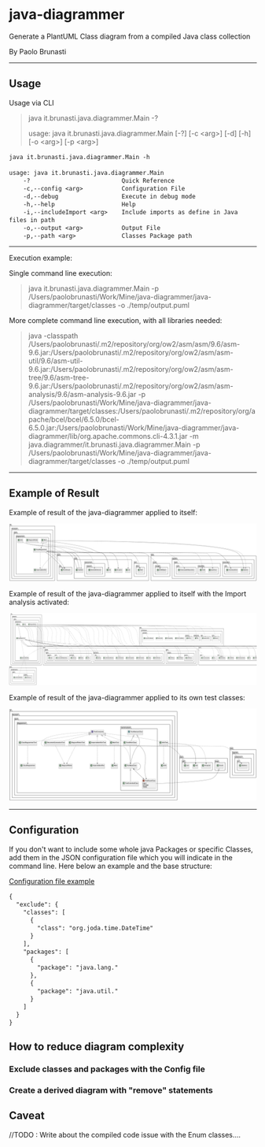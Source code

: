 # java-diagrammer
Generate a PlantUML Class diagram from a compiled Java class collection

By Paolo Brunasti

---

## Usage

Usage via CLI

> java it.brunasti.java.diagrammer.Main -?
> 
> usage: java it.brunasti.java.diagrammer.Main [-?] [-c \<arg\>] [-d] [-h] [-o \<arg\>] [-p \<arg\>]

```
java it.brunasti.java.diagrammer.Main -h

usage: java it.brunasti.java.diagrammer.Main
    -?                          Quick Reference
    -c,--config <arg>           Configuration File
    -d,--debug                  Execute in debug mode
    -h,--help                   Help
    -i,--includeImport <arg>    Include imports as define in Java files in path
    -o,--output <arg>           Output File
    -p,--path <arg>             Classes Package path
```

---

Execution example:

Single command line execution:

> java it.brunasti.java.diagrammer.Main -p /Users/paolobrunasti/Work/Mine/java-diagrammer/java-diagrammer/target/classes -o ./temp/output.puml 


More complete command line execution, with all libraries needed:


> java 
> -classpath /Users/paolobrunasti/.m2/repository/org/ow2/asm/asm/9.6/asm-9.6.jar:/Users/paolobrunasti/.m2/repository/org/ow2/asm/asm-util/9.6/asm-util-9.6.jar:/Users/paolobrunasti/.m2/repository/org/ow2/asm/asm-tree/9.6/asm-tree-9.6.jar:/Users/paolobrunasti/.m2/repository/org/ow2/asm/asm-analysis/9.6/asm-analysis-9.6.jar -p /Users/paolobrunasti/Work/Mine/java-diagrammer/java-diagrammer/target/classes:/Users/paolobrunasti/.m2/repository/org/apache/bcel/bcel/6.5.0/bcel-6.5.0.jar:/Users/paolobrunasti/Work/Mine/java-diagrammer/java-diagrammer/lib/org.apache.commons.cli-4.3.1.jar 
> -m java.diagrammer/it.brunasti.java.diagrammer.Main 
> -p /Users/paolobrunasti/Work/Mine/java-diagrammer/java-diagrammer/target/classes 
> -o ./temp/output.puml


---

## Example of Result

Example of result of the java-diagrammer applied to itself:

![java-diagrammer class diagram](docs/output.png)

Example of result of the java-diagrammer applied to itself with the Import analysis activated:

![java-diagrammer class diagram](docs/output-import.png)

Example of result of the java-diagrammer applied to its own test classes:

![java-diagrammer class diagram](docs/output-test.png)


--- 

## Configuration

If you don't want to include some whole java Packages or specific Classes, 
add them in the JSON configuration file which you will indicate in the command line.
Here below an example and the base structure:

[Configuration file example](docs/config.json)

```
{
  "exclude": {
    "classes": [
      {
        "class": "org.joda.time.DateTime"
      }
    ],
    "packages": [
      {
        "package": "java.lang."
      },
      {
        "package": "java.util."
      }
    ]
  }
}
```


## How to reduce diagram complexity

### Exclude classes and packages with the Config file

### Create a derived diagram with "remove" statements

## Caveat

//TODO : Write about the compiled code issue with the Enum classes....


